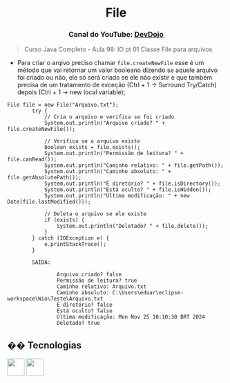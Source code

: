 <h1 align="center">File</h1>

<h3 align="center"> Canal do YouTube: <a href="https://www.youtube.com/watch?v=1MnFUxq3Z4M&list=PL62G310vn6nHrMr1tFLNOYP_c73m6nAzL&index=100">DevDojo</a> </h3>

> Curso Java Completo - Aula 98: IO pt 01 Classe File para arquivos

- Para criar o arqivo preciso chamar `file.createNewFile` esse é um método que vai retornar um valor booleano dizendo se aquele arquivo foi criado ou não, ele só será criado se ele não existir e que também precisa de um tratamento de exceção (Ctrl + 1 -> Surround Try/Catch) depois (Ctrl + 1 -> new local variable);

````
File file = new File("Arquivo.txt");
        try {
            // Cria o arquivo e verifica se foi criado
            System.out.println("Arquivo criado? " + file.createNewFile());

            // Verifica se o arquivo existe
            boolean exists = file.exists();
            System.out.println("Permissão de leitura? " + file.canRead());
            System.out.println("Caminho relativo: " + file.getPath());
            System.out.println("Caminho absoluto: " + file.getAbsolutePath());
            System.out.println("É diretório? " + file.isDirectory());
            System.out.println("Está oculto? " + file.isHidden());
            System.out.println("Última modificação: " + new Date(file.lastModified()));

            // Deleta o arquivo se ele existe
            if (exists) {
                System.out.println("Deletado? " + file.delete());
            }
        } catch (IOException e) {
            e.printStackTrace();
        }

        SAÍDA: 

                Arquivo criado? false
                Permissão de leitura? true
                Caminho relativo: Arquivo.txt
                Caminho absoluto: C:\Users\eduar\eclipse-workspace\Wio\Teste\Arquivo.txt
                É diretório? false
                Está oculto? false
                Última modificação: Mon Nov 25 10:10:30 BRT 2024
                Deletado? true
````

## �� Tecnologias

<div>
  
<img src="https://cdn.jsdelivr.net/gh/devicons/devicon@latest/icons/eclipse/eclipse-original.svg" width="40" height="40"/>
<img src="https://cdn.jsdelivr.net/gh/devicons/devicon@latest/icons/java/java-original.svg" width="40" height="40"/>
          
</div>
